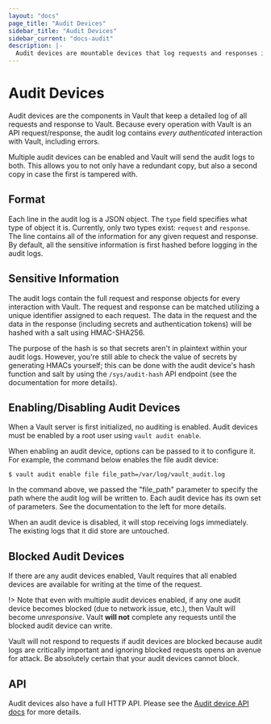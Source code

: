 ```yaml
---
layout: "docs"
page_title: "Audit Devices"
sidebar_title: "Audit Devices"
sidebar_current: "docs-audit"
description: |-
  Audit devices are mountable devices that log requests and responses in Vault.
---
```


# Audit Devices

Audit devices are the components in Vault that keep a detailed log of all
requests and response to Vault. Because every operation with Vault is an API
request/response, the audit log contains _every authenticated_ interaction with
Vault, including errors.

Multiple audit devices can be enabled and Vault will send the audit logs to
both. This allows you to not only have a redundant copy, but also a second copy
in case the first is tampered with.

## Format

Each line in the audit log is a JSON object. The `type` field specifies what
type of object it is. Currently, only two types exist: `request` and `response`.
The line contains all of the information for any given request and response. By
default, all the sensitive information is first hashed before logging in the
audit logs.

## Sensitive Information

The audit logs contain the full request and response objects for every
interaction with Vault. The request and response can be matched utilizing a
unique identifier assigned to each request. The data in the request and the
data in the response (including secrets and authentication tokens) will be
hashed with a salt using HMAC-SHA256.

The purpose of the hash is so that secrets aren't in plaintext within your
audit logs. However, you're still able to check the value of secrets by
generating HMACs yourself; this can be done with the audit device's hash
function and salt by using the `/sys/audit-hash` API endpoint (see the
documentation for more details).

## Enabling/Disabling Audit Devices

When a Vault server is first initialized, no auditing is enabled. Audit
devices must be enabled by a root user using `vault audit enable`.

When enabling an audit device, options can be passed to it to configure it.
For example, the command below enables the file audit device:

```text
$ vault audit enable file file_path=/var/log/vault_audit.log
```

In the command above, we passed the "file_path" parameter to specify the path
where the audit log will be written to. Each audit device has its own
set of parameters. See the documentation to the left for more details.

When an audit device is disabled, it will stop receiving logs immediately.
The existing logs that it did store are untouched.

## Blocked Audit Devices

If there are any audit devices enabled, Vault requires that all enabled
devices are available for writing at the time of the request.

!> Note that even with multiple audit devices enabled, if any one audit device
becomes blocked (due to network issue, etc.), then Vault will become
_unresponsive_. Vault **will not** complete any requests until the blocked
audit device can write.

Vault will not respond to requests if audit devices are blocked because
audit logs are critically important and ignoring blocked requests opens
an avenue for attack. Be absolutely certain that your audit devices cannot
block.

## API

Audit devices also have a full HTTP API. Please see the [Audit device API
docs](/api/system/audit.html) for more details.
